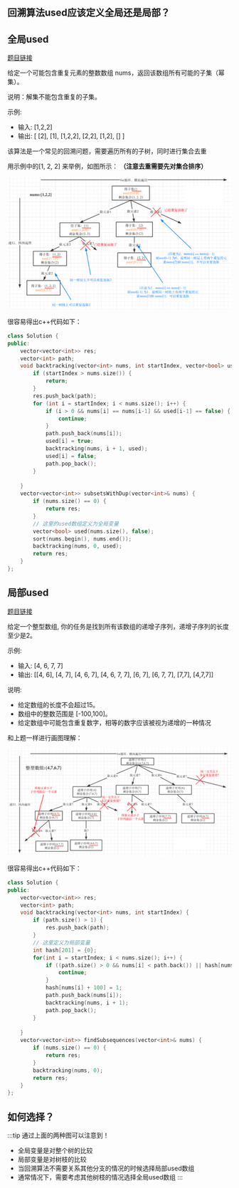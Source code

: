 ## 回溯算法used应该定义全局还是局部？

## 全局used

[题目链接](https://leetcode.cn/problems/subsets-ii/)

给定一个可能包含重复元素的整数数组 nums，返回该数组所有可能的子集（幂集）。

说明：解集不能包含重复的子集。

示例:
* 输入: [1,2,2]
* 输出: [ [2], [1], [1,2,2], [2,2], [1,2], [] ]

该算法是一个常见的回溯问题，需要遍历所有的子树，同时进行集合去重

用示例中的[1, 2, 2] 来举例，如图所示： **（注意去重需要先对集合排序）**

![](assets/20201124195411977.png)

很容易得出c++代码如下：

```cpp
class Solution {
public:
    vector<vector<int>> res;
    vector<int> path;
    void backtracking(vector<int> nums, int startIndex, vector<bool> used) {
        if (startIndex > nums.size()) {
            return;
        }
        res.push_back(path);
        for (int i = startIndex; i < nums.size(); i++) {
            if (i > 0 && nums[i] == nums[i-1] && used[i-1] == false) {
                continue;
            }
            path.push_back(nums[i]);
            used[i] = true;
            backtracking(nums, i + 1, used);
            used[i] = false;
            path.pop_back();
        }

    }
    vector<vector<int>> subsetsWithDup(vector<int>& nums) {
        if (nums.size() == 0) {
            return res;
        } 
        // 这里的used数组定义为全局变量
        vector<bool> used(nums.size(), false);
        sort(nums.begin(), nums.end());
        backtracking(nums, 0, used);
        return res;
    }
};
```

## 局部used

[题目链接](https://leetcode.cn/problems/increasing-subsequences/)

给定一个整型数组, 你的任务是找到所有该数组的递增子序列，递增子序列的长度至少是2。

示例:

* 输入: [4, 6, 7, 7]
* 输出: [[4, 6], [4, 7], [4, 6, 7], [4, 6, 7, 7], [6, 7], [6, 7, 7], [7,7], [4,7,7]]

说明:

* 给定数组的长度不会超过15。
* 数组中的整数范围是 [-100,100]。
* 给定数组中可能包含重复数字，相等的数字应该被视为递增的一种情况

和上题一样进行画图理解：

![](assets/20201124200229824.png)

很容易得出c++代码如下：

```cpp
class Solution {
public:
    vector<vector<int>> res;
    vector<int> path;
    void backtracking(vector<int> nums, int startIndex) {
        if (path.size() > 1) {
            res.push_back(path);
        }
        // 这里定义为局部变量
        int hash[201] = {0};
        for(int i = startIndex; i < nums.size(); i++) {
            if ((path.size() > 0 && nums[i] < path.back()) || hash[nums[i] + 100] == 1) {
                continue; 
            }
            hash[nums[i] + 100] = 1;
            path.push_back(nums[i]);    
            backtracking(nums, i + 1);
            path.pop_back();
        }

    }
    vector<vector<int>> findSubsequences(vector<int>& nums) {
        if (nums.size() == 0) {
            return res;
        }
        backtracking(nums, 0);
        return res;
    }
};
```

## 如何选择？

:::tip 通过上面的两种图可以注意到！
* 全局变量是对整个树的比较
* 局部变量是对树枝的比较
* 当回溯算法不需要关系其他分支的情况的时候选择局部used数组
* 通常情况下，需要考虑其他树枝的情况选择全局used数组
:::